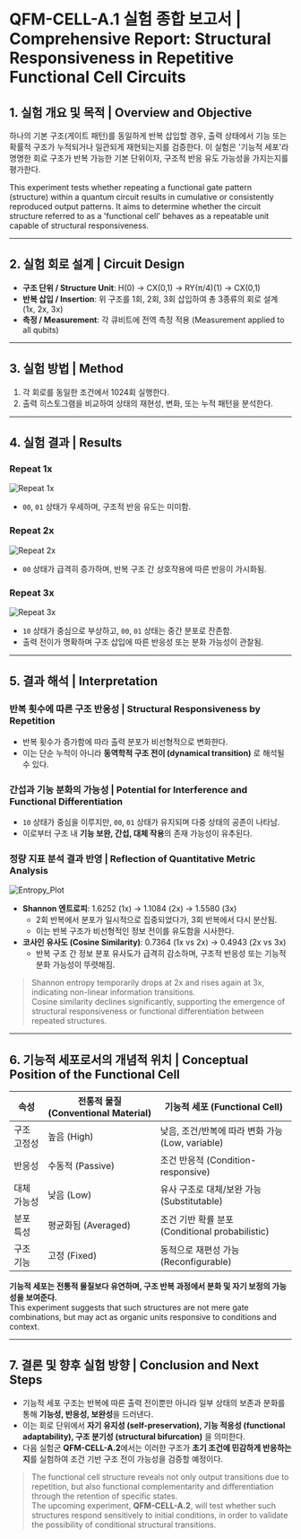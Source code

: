 # QFM-CELL-A.1 실험 종합 보고서 | Comprehensive Report: Structural Responsiveness in Repetitive Functional Cell Circuits

## 1. 실험 개요 및 목적 | Overview and Objective

하나의 기본 구조(게이트 패턴)를 동일하게 반복 삽입할 경우, 출력 상태에서 기능 또는 확률적 구조가 누적되거나 일관되게 재현되는지를 검증한다. 이 실험은 '기능적 세포'라 명명한 회로 구조가 반복 가능한 기본 단위이자, 구조적 반응 유도 가능성을 가지는지를 평가한다.

This experiment tests whether repeating a functional gate pattern (structure) within a quantum circuit results in cumulative or consistently reproduced output patterns. It aims to determine whether the circuit structure referred to as a 'functional cell' behaves as a repeatable unit capable of structural responsiveness.

---

## 2. 실험 회로 설계 | Circuit Design

- **구조 단위 / Structure Unit**: H(0) → CX(0,1) → RY(π/4)(1) → CX(0,1)
- **반복 삽입 / Insertion**: 위 구조를 1회, 2회, 3회 삽입하여 총 3종류의 회로 설계 (1x, 2x, 3x)
- **측정 / Measurement**: 각 큐비트에 전역 측정 적용 (Measurement applied to all qubits)

---

## 3. 실험 방법 | Method

1. 각 회로를 동일한 조건에서 1024회 실행한다.
2. 출력 히스토그램을 비교하여 상태의 재현성, 변화, 또는 누적 패턴을 분석한다.

---

## 4. 실험 결과 | Results

### Repeat 1x

![Repeat 1x](Repeat_1x.png)
- `00`, `01` 상태가 우세하며, 구조적 반응 유도는 미미함.

### Repeat 2x

![Repeat 2x](Repeat_2x.png)
- `00` 상태가 급격히 증가하며, 반복 구조 간 상호작용에 따른 반응이 가시화됨.

### Repeat 3x

![Repeat 3x](Repeat_3x.png)
- `10` 상태가 중심으로 부상하고, `00`, `01` 상태는 중간 분포로 잔존함.
- 출력 전이가 명확하며 구조 삽입에 따른 반응성 또는 분화 가능성이 관찰됨.

---

## 5. 결과 해석 | Interpretation

### 반복 횟수에 따른 구조 반응성 | Structural Responsiveness by Repetition
- 반복 횟수가 증가함에 따라 출력 분포가 비선형적으로 변화한다.
- 이는 단순 누적이 아니라 **동역학적 구조 전이 (dynamical transition)** 로 해석될 수 있다.

### 간섭과 기능 분화의 가능성 | Potential for Interference and Functional Differentiation
- `10` 상태가 중심을 이루지만, `00`, `01` 상태가 유지되며 다중 상태의 공존이 나타남.
- 이로부터 구조 내 **기능 보완, 간섭, 대체 작용**의 존재 가능성이 유추된다.

### 정량 지표 분석 결과 반영 | Reflection of Quantitative Metric Analysis

![Entropy_Plot](./entropy_plot.png)
- **Shannon 엔트로피**: 1.6252 (1x) → 1.1084 (2x) → 1.5580 (3x)
  - 2회 반복에서 분포가 일시적으로 집중되었다가, 3회 반복에서 다시 분산됨.
  - 이는 반복 구조가 비선형적인 정보 전이를 유도함을 시사한다.
- **코사인 유사도 (Cosine Similarity)**: 0.7364 (1x vs 2x) → 0.4943 (2x vs 3x)
  - 반복 구조 간 정보 분포 유사도가 급격히 감소하며, 구조적 반응성 또는 기능적 분화 가능성이 뚜렷해짐.

> Shannon entropy temporarily drops at 2x and rises again at 3x, indicating non-linear information transitions.  
> Cosine similarity declines significantly, supporting the emergence of structural responsiveness or functional differentiation between repeated structures.

---

## 6. 기능적 세포로서의 개념적 위치 | Conceptual Position of the Functional Cell

| 속성       | 전통적 물질 (Conventional Material) | 기능적 세포 (Functional Cell)           |
|------------|-------------------------------|-----------------------------------------|
| 구조 고정성 | 높음 (High)                   | 낮음, 조건/반복에 따라 변화 가능 (Low, variable) |
| 반응성     | 수동적 (Passive)               | 조건 반응적 (Condition-responsive)       |
| 대체 가능성 | 낮음 (Low)                    | 유사 구조로 대체/보완 가능 (Substitutable)  |
| 분포 특성  | 평균화됨 (Averaged)            | 조건 기반 확률 분포 (Conditional probabilistic) |
| 구조 기능  | 고정 (Fixed)                   | 동적으로 재편성 가능 (Reconfigurable)     |

**기능적 세포는 전통적 물질보다 유연하며, 구조 반복 과정에서 분화 및 자기 보정의 가능성을 보여준다.**  
This experiment suggests that such structures are not mere gate combinations, but may act as organic units responsive to conditions and context.

---

## 7. 결론 및 향후 실험 방향 | Conclusion and Next Steps

- 기능적 세포 구조는 반복에 따른 출력 전이뿐만 아니라 일부 상태의 보존과 분화를 통해 **기능성, 반응성, 보완성**을 드러낸다.
- 이는 회로 단위에서 **자기 유지성 (self-preservation), 기능 적응성 (functional adaptability), 구조 분기성 (structural bifurcation)** 을 의미한다.
- 다음 실험군 **QFM-CELL-A.2**에서는 이러한 구조가 **초기 조건에 민감하게 반응하는지**를 실험하여 조건 기반 구조 전이 가능성을 검증할 예정이다.

> The functional cell structure reveals not only output transitions due to repetition, but also functional complementarity and differentiation through the retention of specific states.  
> The upcoming experiment, **QFM-CELL-A.2**, will test whether such structures respond sensitively to initial conditions, in order to validate the possibility of conditional structural transitions.


